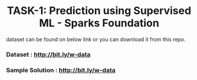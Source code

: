 <h1 align='center'> TASK-1: Prediction using Supervised ML - Sparks Foundation </h1>

dataset can be found on below link or you can download it from this repo.

### Dataset : http://bit.ly/w-data

### Sample Solution : http://bit.ly/w-data
